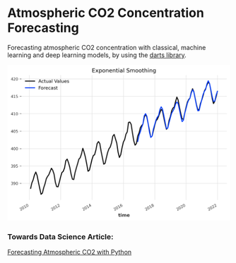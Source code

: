 # Atmospheric CO2 Concentration Forecasting
Forecasting atmospheric CO2 concentration with classical, machine learning and deep learning models, by using the [darts library](https://unit8co.github.io/darts/index.html).

![Exponential Smoothing](img/exp_smooth.png)

### Towards Data Science Article:
[Forecasting Atmospheric CO2 with Python](https://towardsdatascience.com/forecasting-atmospheric-co2-concentration-with-python-c4a99e4cf142)
